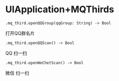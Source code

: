 # UIApplication+MQThirds

```
.mq_third.openQQGroup(qqGroup: String) -> Bool
```

打开QQ群名片

```
.mq_third.openQQScan() -> Bool
```

QQ 扫一扫

```
.mq_third.openWeChetScan() -> Bool
```

微信 扫一扫